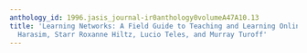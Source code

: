 ```yaml
---
anthology_id: 1996.jasis_journal-ir0anthology0volumeA47A10.13
title: 'Learning Networks: A Field Guide to Teaching and Learning Online, by Linda
  Harasim, Starr Roxanne Hiltz, Lucio Teles, and Murray Turoff'
---
```

